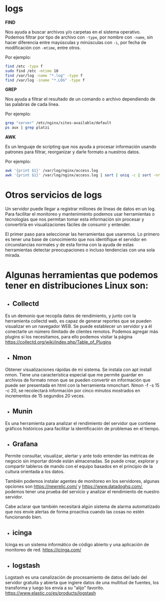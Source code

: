 # logs

**FIND**

Nos ayuda a buscar archivos y/o carpetas en el sistema operativo. Podemos filtrar por tipo de archivo con `-type`, por nombre con `-name`, sin hacer diferencia entre mayúsculas y minúsculas con `-i`, por fecha de modificación con `-mtime`, entre otros.

Por ejemplo:
```bash
find /etc -type f
sudo find /etc -mtime 10
find /var/log -name "*.log" -type f
find /var/log -iname "*.LOG" -type f
```
**GREP**

Nos ayuda a filtrar el resultado de un comando o archivo dependiendo de las palabras de cada línea.

Por ejemplo:

```bash
grep "server" /etc/nginx/sites-available/default
ps aux | grep platzi
```
**AWK**

Es un lenguaje de scripting que nos ayuda a procesar información usando patrones para filtrar, reorganizar y darle formato a nuestros datos.

Por ejemplo:
```bash
awk '{print $1}' /var/log/nginx/access.log
awk '{print $1}' /var/log/nginx/access.log | sort | uniq -c | sort -nr
```

# Otros servicios de logs

Un servidor puede llegar a registrar millones de líneas de datos en un log. Para facilitar el monitoreo y mantenimiento podemos usar herramientas o tecnologías que nos permitan tomar esta información sin procesar y convertirla en visualizaciones fáciles de consumir y entender.

El primer paso para seleccionar las herramientas que usaremos. Lo primero es tener una base de conocimiento que nos identifique el servidor en circunstancias normales y de esta forma con la ayuda de estas herramientas detectar preocupaciones o incluso tendencias con una sola mirada.

# Algunas herramientas que podemos tener en distribuciones Linux son:


- ## Collectd
Es un demonio que recopila datos de rendimiento, y junto con la herramienta collectd web, es capaz de generar reportes que se pueden visualizar en un navegador WEB. Se puede establecer un servidor y a él conectarle un número ilimitado de clientes remotos. Podemos agregar más plugins si los necesitamos, para ello podemos visitar la página https://collectd.org/wiki/index.php/Table_of_Plugins

- ## Nmon
Obtener visualizaciones rápidas de mi sistema. Se instala con apt install nmon. Tiene una característica especial que me permite guardar en archivos de formato nmon que se pueden convertir en información que puede ser presentada en html con la herramienta nmonchart. Nmon -f -s 15 -c 20, se recolectará información por cinco minutos mostrados en incrementos de 15 segundos 20 veces.

- ## Munin
Es una herramienta para analizar el rendimiento del servidor que contiene gráficos históricos para facilitar la identificación de problemas en el tiempo.

- ## Grafana
Permite consultar, visualizar, alertar y ante todo entender las métricas de negocio sin importar dónde están almacenadas. Se puede crear, explorar y compartir tableros de mando con el equipo basados en el principio de la cultura orientada a los datos.

También podemos instalar agentes de monitoreo en los servidores, algunas opciones son https://newrelic.com/ y https://www.datadoghq.com/, podemos tener una prueba del servicio y analizar el rendimiento de nuestro servidor.

Cabe aclarar que también necesitará algún sistema de alarma automatizado que nos envíe alertas de forma proactiva cuando las cosas no estén funcionando bien.

- ## icinga

Icinga es un sistema informático de código abierto y una aplicación de monitoreo de red.
https://icinga.com/

- ## logstash

Logstash es una canalización de procesamiento de datos del lado del servidor gratuita y abierta que ingiere datos de una multitud de fuentes, los transforma y luego los envía a su "alijo" favorito.
https://www.elastic.co/es/products/logstash
